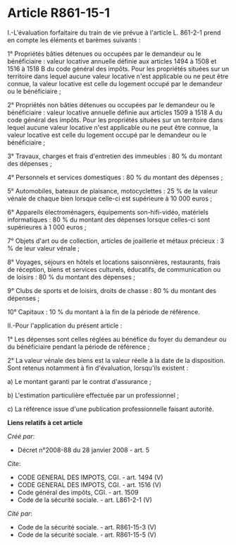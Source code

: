 # Article R861-15-1

I.-L'évaluation forfaitaire du train de vie prévue à l'article L. 861-2-1 prend en compte les éléments et barèmes suivants : 

1° Propriétés bâties détenues ou occupées par le demandeur ou le bénéficiaire : valeur locative annuelle définie aux articles
1494 à 1508 et 1516 à 1518 B du code général des impôts. Pour les propriétés situées sur un territoire dans lequel aucune
valeur locative n'est applicable ou ne peut être connue, la valeur locative est celle du logement occupé par le demandeur ou
le bénéficiaire ; 

2° Propriétés non bâties détenues ou occupées par le demandeur ou le bénéficiaire : valeur locative annuelle définie aux
articles 1509 à 1518 A du code général des impôts. Pour les propriétés situées sur un territoire dans lequel aucune valeur
locative n'est applicable ou ne peut être connue, la valeur locative est celle du logement occupé par le demandeur ou le
bénéficiaire ; 

3° Travaux, charges et frais d'entretien des immeubles : 80 % du montant des dépenses ; 

4° Personnels et services domestiques : 80 % du montant des dépenses ; 

5° Automobiles, bateaux de plaisance, motocyclettes : 25 % de la valeur vénale de chaque bien lorsque celle-ci est supérieure
à 10 000 euros ; 

6° Appareils électroménagers, équipements son-hifi-vidéo, matériels informatiques : 80 % du montant des dépenses lorsque
celles-ci sont supérieures à 1 000 euros ; 

7° Objets d'art ou de collection, articles de joaillerie et métaux précieux : 3 % de leur valeur vénale ; 

8° Voyages, séjours en hôtels et locations saisonnières, restaurants, frais de réception, biens et services culturels,
éducatifs, de communication ou de loisirs : 80 % du montant des dépenses ; 

9° Clubs de sports et de loisirs, droits de chasse : 80 % du montant des dépenses ; 

10° Capitaux : 10 % du montant à la fin de la période de référence. 

II.-Pour l'application du présent article : 

1° Les dépenses sont celles réglées au bénéfice du foyer du demandeur ou du bénéficiaire pendant la période de référence ; 

2° La valeur vénale des biens est la valeur réelle à la date de la disposition. Sont retenus notamment à fin d'évaluation,
lorsqu'ils existent : 

a) Le montant garanti par le contrat d'assurance ; 

b) L'estimation particulière effectuée par un professionnel ; 

c) La référence issue d'une publication professionnelle faisant autorité.

**Liens relatifs à cet article**

_Créé par_:

  - Décret n°2008-88 du 28 janvier 2008 - art. 5

_Cite_:

  - CODE GENERAL DES IMPOTS, CGI. - art. 1494 (V)
  - CODE GENERAL DES IMPOTS, CGI. - art. 1516 (V)
  - Code général des impôts, CGI. - art. 1509
  - Code de la sécurité sociale. - art. L861-2-1 (V)

_Cité par_:

  - Code de la sécurité sociale. - art. R861-15-3 (V)
  - Code de la sécurité sociale. - art. R861-15-5 (V)
